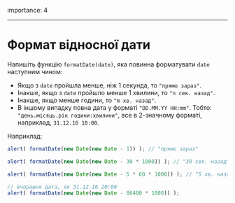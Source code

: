 importance: 4

---

# Формат відносної дати

Напишіть функцію `formatDate(date)`, яка повинна форматувати `date` наступним чином:

- Якщо з `date` пройшла менше, ніж 1 секунда, то `"прямо зараз"`.
- Інакше, якщо з `date` пройшло менше 1 хвилини, то `"n сек. назад"`.
- Інакше, якщо менше години, то `"m хв. назад"`.
- В іншому випадку повна дата у форматі `"DD.MM.YY HH:mm"`. Тобто: `"день.місяць.рік години:хвилини"`, все в 2-значному форматі, наприклад, `31.12.16 10:00`.

Наприклад:

```js
alert( formatDate(new Date(new Date - 1)) ); // "прямо зараз"

alert( formatDate(new Date(new Date - 30 * 1000)) ); // "30 сек. назад"

alert( formatDate(new Date(new Date - 5 * 60 * 1000)) ); // "5 хв. назад"

// вчорашня дата, як 31.12.16 20:00
alert( formatDate(new Date(new Date - 86400 * 1000)) );
```
